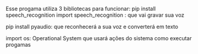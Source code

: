 Esse progama utiliza 3 bibliotecas para funcionar:
  pip install speech_recognition
  import speech_recognition : que vai gravar sua voz

  pip install pyaudio: que reconhecerá a sua voz e converterá em texto

  import os: Operational System que usará ações do sistema como executar progamas
